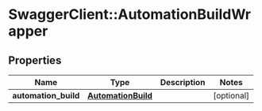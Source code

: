 # SwaggerClient::AutomationBuildWrapper

## Properties
Name | Type | Description | Notes
------------ | ------------- | ------------- | -------------
**automation_build** | [**AutomationBuild**](AutomationBuild.md) |  | [optional] 


